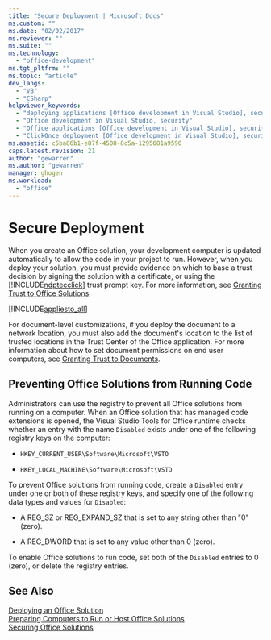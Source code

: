 ```yaml
---
title: "Secure Deployment | Microsoft Docs"
ms.custom: ""
ms.date: "02/02/2017"
ms.reviewer: ""
ms.suite: ""
ms.technology: 
  - "office-development"
ms.tgt_pltfrm: ""
ms.topic: "article"
dev_langs: 
  - "VB"
  - "CSharp"
helpviewer_keywords: 
  - "deploying applications [Office development in Visual Studio], security"
  - "Office development in Visual Studio, security"
  - "Office applications [Office development in Visual Studio], security"
  - "ClickOnce deployment [Office development in Visual Studio], security"
ms.assetid: c5ba86b1-e87f-4508-8c5a-1295681a9590
caps.latest.revision: 21
author: "gewarren"
ms.author: "gewarren"
manager: ghogen
ms.workload: 
  - "office"
---
```

# Secure Deployment
  When you create an Office solution, your development computer is updated automatically to allow the code in your project to run. However, when you deploy your solution, you must provide evidence on which to base a trust decision by signing the solution with a certificate, or using the [!INCLUDE[ndptecclick](../vsto/includes/ndptecclick-md.md)] trust prompt key. For more information, see [Granting Trust to Office Solutions](../vsto/granting-trust-to-office-solutions.md).  
  
 [!INCLUDE[appliesto_all](../vsto/includes/appliesto-all-md.md)]  
  
 For document-level customizations, if you deploy the document to a network location, you must also add the document's location to the list of trusted locations in the Trust Center of the Office application. For more information about how to set document permissions on end user computers, see [Granting Trust to Documents](../vsto/granting-trust-to-documents.md).  
  
## Preventing Office Solutions from Running Code  
 Administrators can use the registry to prevent all Office solutions from running on a computer. When an Office solution that has managed code extensions is opened, the Visual Studio Tools for Office runtime checks whether an entry with the name `Disabled` exists under one of the following registry keys on the computer:  
  
-   `HKEY_CURRENT_USER\Software\Microsoft\VSTO`  
  
-   `HKEY_LOCAL_MACHINE\Software\Microsoft\VSTO`  
  
 To prevent Office solutions from running code, create a `Disabled` entry under one or both of these registry keys, and specify one of the following data types and values for `Disabled`:  
  
-   A REG_SZ or REG_EXPAND_SZ that is set to any string other than "0" (zero).  
  
-   A REG_DWORD that is set to any value other than 0 (zero).  
  
 To enable Office solutions to run code, set both of the `Disabled` entries to 0 (zero), or delete the registry entries.  
  
## See Also  
 [Deploying an Office Solution](../vsto/deploying-an-office-solution.md)   
 [Preparing Computers to Run or Host Office Solutions](http://msdn.microsoft.com/en-us/be1b173f-7261-4d74-aa4e-94ccd43db8d8)   
 [Securing Office Solutions](../vsto/securing-office-solutions.md)  
  
  